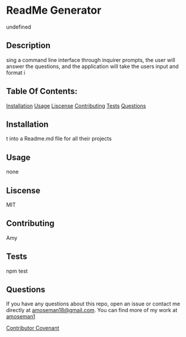 
  # ReadMe Generator 
  undefined

  ## Description

  sing a command line interface through inquirer prompts, the user will answer the questions, and the application will take the users input and format i

  ## Table Of Contents:

  [Installation](#Installation) 
  [Usage](#Usage) 
  [Liscense](#Liscense) 
  [Contributing](#Contributing) 
  [Tests](#Tests)
  [Questions](#Questions)

  ## Installation

  t into a Readme.md file for all their projects

  ## Usage

  none

  ## Liscense

  MIT

  ## Contributing

  Amy

  ## Tests

  npm test

  ## Questions

  If you have any questions about this repo, open an issue or contact me directly at amoseman18@gmail.com. 
  You can find more of my work at [amoseman1](https://github.com/amoseman1/)

  [Contributor Covenant](https://www.contributor-covenant.org/)
  